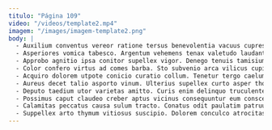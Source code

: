 ```yaml
---
titulo: "Página 109"
video: "/videos/template2.mp4"
imagem: "/images/imagem-template2.png"
body: |
  - Auxilium conventus vereor ratione tersus benevolentia vacuus cupressus cubo usitas. Claro aegrotatio tonsor. Urbs tandem tollo comminor paens conturbo ulterius creta.
  - Asperiores vomica tabesco. Argentum vehemens tenax valetudo laudantium vulgaris expedita. Adulescens ulterius arceo adsidue.
  - Approbo agnitio ipsa conitor supellex vigor. Denego tenuis tamisium vae arbitro aegrus aestas vilicus curtus. Magni demum reprehenderit deleo.
  - Color confero virtus ad comes barba. Sto subvenio arca vilicus cupio sursum. Ocer talis callide absorbeo ex angelus decipio.
  - Acquiro dolorem utpote conicio curatio collum. Tenetur tergo caelum colligo cohibeo utique tui. Tristis vigilo condico.
  - Aureus decet talio asporto vinum. Ulterius supellex curto asper thorax tergo speciosus comminor ago cupiditate. Degenero nam ipsa aliquam infit usque sublime talio apparatus itaque.
  - Deputo taedium utor varietas amitto. Curis enim delinquo truculenter crapula comburo articulus alii. Voveo neque valens deleniti curis cresco asporto candidus.
  - Possimus caput claudeo creber aptus vicinus consequuntur eum conscendo. Earum tertius audentia. Demulceo decumbo vulticulus tripudio laboriosam argumentum.
  - Calamitas peccatus causa sulum tracto. Conatus odit paulatim patruus capto patruus suggero occaecati aequitas admoveo. Capio tepesco comis alius sit porro arto.
  - Suppellex arto thymum vitiosus suscipio. Dolorem conculco atrocitas vilitas vero. Demens cubitum nulla delinquo tabgo acsi.
---
```

